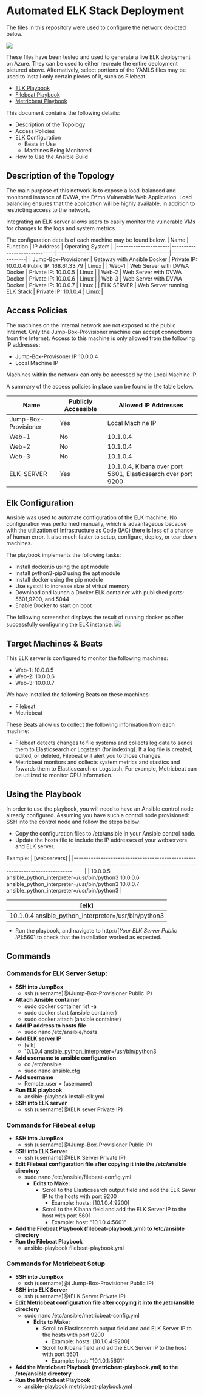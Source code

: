 # Automated ELK Stack Deployment
The files in this repository were used to configure the network depicted below.

![](https://github.com/projects-ts/Project-Portfolio-for-GWU-Cybersecurity-Bootcamp/blob/main/Diagrams/Azure%20Network%20Diagram%20with%20ELK%20Stack%20Configuration%20for%20Cloud%20Monitoring.png)

These files have been tested and used to generate a live ELK deployment on Azure. They can be used to either recreate the entire deployment pictured above. Alternatively, select portions of the YAMLS files may be used to install only certain pieces of it, such as Filebeat.

* [ELK Playbook](https://github.com/projects-ts/Project-Portfolio-for-GWU-Cybersecurity-Bootcamp/blob/main/Ansible/ELK%20Stack/install-elk.yml)
* [Filebeat Playbook](https://github.com/projects-ts/Project-Portfolio-for-GWU-Cybersecurity-Bootcamp/blob/main/Ansible/Filbeat%20Installation/filebeat-playbook.yml)
* [Metricbeat Playbook](https://github.com/projects-ts/Project-Portfolio-for-GWU-Cybersecurity-Bootcamp/blob/main/Ansible/Metricbeat%20Installation/metricbeat-playbook.yml)

This document contains the following details:

* Description of the Topology
* Access Policies
* ELK Configuration
  * Beats in Use
  * Machines Being Monitored
* How to Use the Ansible Build

## Description of the Topology
The main purpose of this network is to expose a load-balanced and monitored instance of DVWA, the D*mn Vulnerable Web Application.
Load balancing ensures that the application will be highly available, in addition to restricting access to the network.

Integrating an ELK server allows users to easily monitor the vulnerable VMs for changes to the logs and system metrics.

The configuration details of each machine may be found below.
| Name                 | Function                     | IP Address                                   | Operating System |
|----------------------|------------------------------|----------------------------------------------|------------------|
| Jump-Box-Provisioner | Gateway with Ansible Docker  | Private IP: 10.0.0.4 Public IP: 168.61.33.79 | Linux            |
| Web-1                | Web Server with DVWA Docker  | Private IP: 10.0.0.5                         | Linux            |
| Web-2                | Web Server with DVWA Docker  | Private IP: 10.0.0.6                         | Linux            |
| Web-3                | Web Server with DVWA Docker  | Private IP: 10.0.0.7                         | Linux            |
| ELK-SERVER           | Web Server running ELK Stack | Private IP: 10.1.0.4                         | Linux            |

## Access Policies
The machines on the internal network are not exposed to the public Internet.
Only the Jump-Box-Provisioner machine can accept connections from the Internet. Access to this machine is only allowed from the following IP addresses:

* Jump-Box-Provisoner IP 10.0.0.4
* Local Machine IP

Machines within the network can only be accessed by the Local Machine IP.

A summary of the access policies in place can be found in the table below.

| Name                 | Publicly Accessible | Allowed IP Addresses                                          |
|----------------------|---------------------|---------------------------------------------------------------|
| Jump-Box-Provisioner | Yes                 | Local Machine IP                                              |
| Web-1                | No                  | 10.1.0.4                                                      |
| Web-2                | No                  | 10.1.0.4                                                      |
| Web-3                | No                  | 10.1.0.4                                                      |
| ELK-SERVER           | Yes                 | 10.1.0.4, Kibana over port 5601, Elasticsearch over port 9200 |

## Elk Configuration
Ansible was used to automate configuration of the ELK machine. No configuration was performed manually, which is advantageous because with the utilization of Infrastructure as Code (IAC) there is less of a chance of human error. It also much faster to setup, configure, deploy, or tear down machines. 

The playbook implements the following tasks:
* Install docker.io using the apt module
* Install python3-pip3 using the apt module
* Install docker using the pip module
* Use systctl to increase size of virtual memory
* Download and launch a Docker ELK container with published ports: 5601,9200, and 5044
* Enable Docker to start on boot

The following screenshot displays the result of running docker ps after successfully configuring the ELK instance.
![](https://github.com/projects-ts/Project-Portfolio-for-GWU-Cybersecurity-Bootcamp/blob/main/Diagrams/docker_ps_output.PNG)

## Target Machines & Beats
This ELK server is configured to monitor the following machines:

* Web-1: 10.0.0.5
* Web-2: 10.0.0.6
* Web-3: 10.0.0.7

We have installed the following Beats on these machines:

* Filebeat
* Metricbeat

These Beats allow us to collect the following information from each machine:

* Filebeat detects changes to file systems and collects log data to sends them to Elasticsearch or Logstash (for indexing). If a log file is created, edited, or deleted, Filebeat will alert you to those changes.
* Metricbeat monitors and collects system metrics and stastics and fowards them to Elasticsearch or Logstash. For example, Metricbeat can be utilized to monitor CPU information.

## Using the Playbook
In order to use the playbook, you will need to have an Ansible control node already configured. Assuming you have such a control node provisioned:
SSH into the control node and follow the steps below:

* Copy the configuration files to /etc/ansible in your Ansible control node.
* Update the hosts file to include the IP addresses of your webservers and ELK server.

Example: 
| [webservers]                                                                                                                                                   |
|----------------------------------------------------------------------------------------------------------------------------------------------------------------|
| 10.0.0.5 ansible_python_interpreter=/usr/bin/python3 
10.0.0.6 ansible_python_interpreter=/usr/bin/python3 
10.0.0.7 ansible_python_interpreter=/usr/bin/python3 |

| [elk]                                                |
|------------------------------------------------------|
| 10.1.0.4 ansible_python_interpreter=/usr/bin/python3 |

* Run the playbook, and navigate to http://[*Your ELK Server Public IP*]:5601 to check that the installation worked as expected.

## Commands
### Commands for ELK Server Setup:

- **SSH into JumpBox**
  - ssh (username)@(Jump-Box-Provisioner Public IP)
- **Attach Ansible container**
  - sudo docker container list -a
  - sudo docker start (ansible container)
  - sudo docker attach (ansible container)
- **Add IP address to hosts file**
  - sudo nano /etc/ansible/hosts
- **Add ELK server IP**
  - [elk]
  - 10.1.0.4 ansible\_python\_interpreter=/usr/bin/python3
- **Add username to ansible configuration**
  - cd /etc/ansible
  - sudo nano ansible.cfg
- **Add username**
  - Remote\_user = (username)
- **Run ELK playbook**
  - ansible-playbook install-elk.yml
- **SSH into ELK server**
  - ssh (username)@(ELK sever Private IP)

### Commands for Filebeat setup

- **SSH into JumpBox**
  - ssh (username)@(Jump-Box-Provisioner Public IP)
- **SSH into ELK Server**
  - ssh (username)@(ELK Server Private IP)
- **Edit Filebeat configuration file after copying it into the /etc/ansible directory**
  - sudo nano /etc/ansible/filebeat-config.yml
    - **Edits to Make:** 
      - Scroll to the Elasticsearch output field and add the ELK Sever IP to the hosts with port 9200
        - Example: hosts: [10.1.0.4:9200]
      - Scroll to the Kibana field and add the ELK Server IP to the host with port 5601
        - Example: host: “10.1.0.4:5601”
- **Add the Filebeat Playbook (filebeat-playbook.yml) to /etc/ansible directory**
- **Run the Filebeat Playbook**
  - ansible-playbook filebeat-playbook.yml

### Commands for Metricbeat Setup

- **SSH into JumpBox**
  - ssh (username)@( Jump-Box-Provisioner Public IP)
- **SSH into ELK Server**
  - ssh (username)@(ELK Server Private IP)
- **Edit Metricbeat configuration file after copying it into the /etc/ansible directory**
  - sudo nano /etc/ansible/metricbeat-config.yml
    - **Edits to Make:**
      - Scroll to Elasticsearch output field and add ELK Server IP to the hosts with port 9200
        - Example: hosts: [10.1.0.4:9200]
      - Scroll to Kibana field and ad the ELK Server IP to the host with port 5601
        - Example: host: “10.1.0.1:5601”
- **Add the Metricbeat Playbook (metricbeat-playbook.yml) to the /etc/ansible directory**
- **Run the Metricbeat Playbook**
  - ansible-playbook metricbeat-playbook.yml
